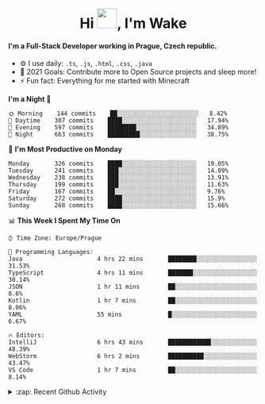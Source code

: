 <h1 align="center">Hi <img src="https://raw.githubusercontent.com/MrWakeCZ/MrWakeCZ/master/Hi.gif" width="40px" />, I'm Wake</h1>

#### I'm a Full-Stack Developer working in Prague, Czech republic.
- ⚙️ I use daily: `.ts`, `.js`, `.html`, `.css`, `.java`
- 🥅 2021 Goals: Contribute more to Open Source projects and sleep more!
- ⚡ Fun fact: Everything for me started with Minecraft

<!--START_SECTION:waka-->
**I'm a Night 🦉** 

```text
🌞 Morning    144 commits    ██░░░░░░░░░░░░░░░░░░░░░░░   8.42% 
🌆 Daytime    307 commits    ████░░░░░░░░░░░░░░░░░░░░░   17.94% 
🌃 Evening    597 commits    ████████░░░░░░░░░░░░░░░░░   34.89% 
🌙 Night      663 commits    █████████░░░░░░░░░░░░░░░░   38.75%

```
📅 **I'm Most Productive on Monday** 

```text
Monday       326 commits    ████░░░░░░░░░░░░░░░░░░░░░   19.05% 
Tuesday      241 commits    ███░░░░░░░░░░░░░░░░░░░░░░   14.09% 
Wednesday    238 commits    ███░░░░░░░░░░░░░░░░░░░░░░   13.91% 
Thursday     199 commits    ███░░░░░░░░░░░░░░░░░░░░░░   11.63% 
Friday       167 commits    ██░░░░░░░░░░░░░░░░░░░░░░░   9.76% 
Saturday     272 commits    ████░░░░░░░░░░░░░░░░░░░░░   15.9% 
Sunday       268 commits    ████░░░░░░░░░░░░░░░░░░░░░   15.66%

```


📊 **This Week I Spent My Time On** 

```text
⌚︎ Time Zone: Europe/Prague

💬 Programming Languages: 
Java                     4 hrs 22 mins       ████████░░░░░░░░░░░░░░░░░   31.53% 
TypeScript               4 hrs 11 mins       ███████░░░░░░░░░░░░░░░░░░   30.14% 
JSON                     1 hr 11 mins        ██░░░░░░░░░░░░░░░░░░░░░░░   8.6% 
Kotlin                   1 hr 7 mins         ██░░░░░░░░░░░░░░░░░░░░░░░   8.06% 
YAML                     55 mins             █░░░░░░░░░░░░░░░░░░░░░░░░   6.67%

🔥 Editors: 
IntelliJ                 6 hrs 43 mins       ████████████░░░░░░░░░░░░░   48.39% 
WebStorm                 6 hrs 2 mins        ██████████░░░░░░░░░░░░░░░   43.47% 
VS Code                  1 hr 7 mins         ██░░░░░░░░░░░░░░░░░░░░░░░   8.14%

```


<!--END_SECTION:waka-->

<details>
  <summary>:zap: Recent Github Activity</summary>

<!--START_SECTION:activity-->
1. 🎉 Merged PR [#11](https://github.com/craftmania-cz/craftapi/pull/11) in [craftmania-cz/craftapi](https://github.com/craftmania-cz/craftapi)
2. 🎉 Merged PR [#6](https://github.com/craftmania-cz/craftlobby/pull/6) in [craftmania-cz/craftlobby](https://github.com/craftmania-cz/craftlobby)
3. 🎉 Merged PR [#89](https://github.com/waked-cz/corgi/pull/89) in [waked-cz/corgi](https://github.com/waked-cz/corgi)
4. 🎉 Merged PR [#2](https://github.com/craftmania-cz/craftcore/pull/2) in [craftmania-cz/craftcore](https://github.com/craftmania-cz/craftcore)
5. 🎉 Merged PR [#7](https://github.com/craftmania-cz/craftlobby/pull/7) in [craftmania-cz/craftlobby](https://github.com/craftmania-cz/craftlobby)
<!--END_SECTION:activity-->

</details>
